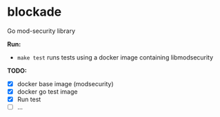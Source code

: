 # blockade
Go mod-security library

**Run:**
- `make test`  runs tests using a docker image containing libmodsecurity

**TODO:**

- [X] docker base image (modsecurity)
- [X] docker go test image
- [X] Run test
- [ ] ...